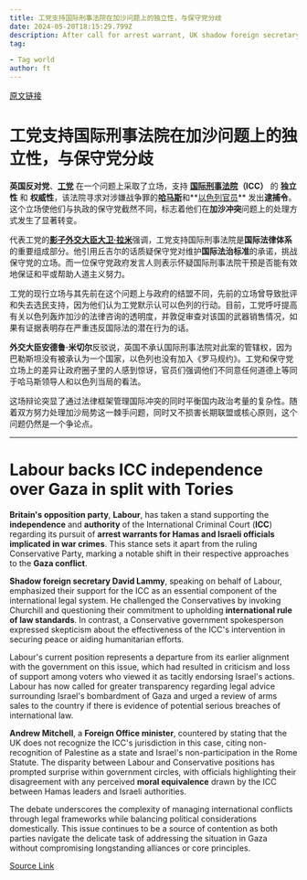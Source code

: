 ```yaml
---
title: 工党支持国际刑事法院在加沙问题上的独立性，与保守党分歧
date: 2024-05-20T18:15:29.799Z
description: After call for arrest warrant, UK shadow foreign secretary David Lammy calls court “cornerstone” of justice system
tag: 

- Tag world
author: ft
---
```


[原文链接](https://ft.com/content/230b8bdb-c98c-489e-be64-728083c9d970)

# 工党支持国际刑事法院在加沙问题上的独立性，与保守党分歧

**英国反对党**、**[工党](https://en.wikipedia.org/wiki/Labour_Party_(UK))** 在一个问题上采取了立场，支持 **[国际刑事法院](https://en.wikipedia.org/wiki/International_Criminal_Court)（ICC）** 的 **独立性** 和 **权威性**，该法院寻求对涉嫌战争罪的[**哈马斯**](https://en.wikipedia.org/wiki/Hamas)和**[以色列官员](https://en.wikipedia.Multiplier-free/wiki/Politics_of_Israel)** 发出**逮捕令**。这个立场使他们与执政的保守党截然不同，标志着他们在**加沙冲突**问题上的处理方式发生了显著转变。

代表工党的[**影子外交大臣大卫·拉米**](https://en.wikipedia.org/wiki/David_Lammy)强调，工党支持国际刑事法院是**国际法律体系**的重要组成部分。他引用丘吉尔的话质疑保守党对维护**国际法治标准**的承诺，挑战保守党的立场。而一位保守党政府发言人则表示怀疑国际刑事法院干预是否能有效地保证和平或帮助人道主义努力。

工党的现行立场与其先前在这个问题上与政府的结盟不同，先前的立场曾导致批评和失去选民支持，因为他们认为工党默示认可以色列的行动。目前，工党呼吁提高有关以色列轰炸加沙的法律咨询的透明度，并敦促审查对该国的武器销售情况，如果有证据表明存在严重违反国际法的潜在行为的话。

**外交大臣安德鲁·米切尔**反驳说，英国不承认国际刑事法院对此案的管辖权，因为巴勒斯坦没有被承认为一个国家，以色列也没有加入《罗马规约》。工党和保守党立场上的差异让政府圈子里的人感到惊讶，官员们强调他们不同意任何道德上等同于哈马斯领导人和以色列当局的看法。

这场辩论突显了通过法律框架管理国际冲突的同时平衡国内政治考量的复杂性。随着双方努力处理加沙局势这一棘手问题，同时又不损害长期联盟或核心原则，这个问题仍然是一个争论点。

---

# Labour backs ICC independence over Gaza in split with Tories 

**Britain's opposition party**, **Labour**, has taken a stand supporting the **independence** and **authority** of the International Criminal Court (**ICC**) regarding its pursuit of **arrest warrants for Hamas and Israeli officials implicated in war crimes**. This stance sets it apart from the ruling Conservative Party, marking a notable shift in their respective approaches to the **Gaza conflict**. 

**Shadow foreign secretary David Lammy**, speaking on behalf of Labour, emphasized their support for the ICC as an essential component of the international legal system. He challenged the Conservatives by invoking Churchill and questioning their commitment to upholding **international rule of law standards**. In contrast, a Conservative government spokesperson expressed skepticism about the effectiveness of the ICC's intervention in securing peace or aiding humanitarian efforts. 

Labour's current position represents a departure from its earlier alignment with the government on this issue, which had resulted in criticism and loss of support among voters who viewed it as tacitly endorsing Israel's actions. Labour has now called for greater transparency regarding legal advice surrounding Israel's bombardment of Gaza and urged a review of arms sales to the country if there is evidence of potential serious breaches of international law. 

**Andrew Mitchell**, a **Foreign Office minister**, countered by stating that the UK does not recognize the ICC's jurisdiction in this case, citing non-recognition of Palestine as a state and Israel's non-participation in the Rome Statute. The disparity between Labour and Conservative positions has prompted surprise within government circles, with officials highlighting their disagreement with any perceived **moral equivalence** drawn by the ICC between Hamas leaders and Israeli authorities. 

The debate underscores the complexity of managing international conflicts through legal frameworks while balancing political considerations domestically. This issue continues to be a source of contention as both parties navigate the delicate task of addressing the situation in Gaza without compromising longstanding alliances or core principles.

[Source Link](https://ft.com/content/230b8bdb-c98c-489e-be64-728083c9d970)

